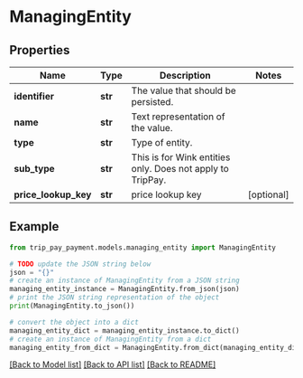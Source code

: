 # ManagingEntity


## Properties

Name | Type | Description | Notes
------------ | ------------- | ------------- | -------------
**identifier** | **str** | The value that should be persisted. | 
**name** | **str** | Text representation of the value. | 
**type** | **str** | Type of entity. | 
**sub_type** | **str** | This is for Wink entities only. Does not apply to TripPay. | 
**price_lookup_key** | **str** | price lookup key | [optional] 

## Example

```python
from trip_pay_payment.models.managing_entity import ManagingEntity

# TODO update the JSON string below
json = "{}"
# create an instance of ManagingEntity from a JSON string
managing_entity_instance = ManagingEntity.from_json(json)
# print the JSON string representation of the object
print(ManagingEntity.to_json())

# convert the object into a dict
managing_entity_dict = managing_entity_instance.to_dict()
# create an instance of ManagingEntity from a dict
managing_entity_from_dict = ManagingEntity.from_dict(managing_entity_dict)
```
[[Back to Model list]](../README.md#documentation-for-models) [[Back to API list]](../README.md#documentation-for-api-endpoints) [[Back to README]](../README.md)


